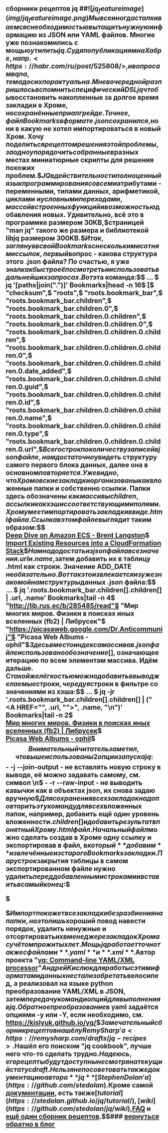 ## сборники рецептов jq ##$![jq_featureimage](img/jq_featureimage.png)$$Мы все иногда сталкиваемся с необходимостью вытащить нужную$информацию из JSON или YAML файлов. Многие уже познакомились с мощью$утилиты jq. Судя по публикациям на Хабре, напр. <https://habr.com/ru/post/525808/>, и вопросам в qna, тема до сих пор актуальна.$$Мне в очередной раз пришлось вспомнить специфический DSL jq чтобы$восстановить накопленные за долгое время закладки в Хроме, не$сохранённые при апгрейде. Точнее, файл Bookmarks в формате .json сохранился,$но ни в какую не хотел импортироваться в новый Хром. Хочу поделиться$рецептом решения этой проблемы, заодно упорядочить собранные в$разных местах миниатюрные скрипты для решения похожих проблем.$$JQ в действительности полноценный язык программирования со всеми$атрибутами - переменными, типами данных, арифметикой, циклами и$условными переходами, массой встроенных функций и возможностью$добавления новых. Удивительно, всё это в программке размером 30KB,$страницей "man jq" такого же размера и библиотекой libjq размером 300KB.$$Итак, заглянув в свой Bookmarks с несколькими сотнями ссылок, первый$вопрос - какова структура этого .json файла? По счастью, я уже знал$как быстро её посмотреть и использовать в дальнейших запросах. Вот$эта команда:$$    ... $ jq '[paths|join(".")]' Bookmarks|head -n 16$    [$      "checksum",$      "roots",$      "roots.bookmark_bar",$      "roots.bookmark_bar.children",$      "roots.bookmark_bar.children.0",$      "roots.bookmark_bar.children.0.children",$      "roots.bookmark_bar.children.0.children.0",$      "roots.bookmark_bar.children.0.children.0.children",$      "roots.bookmark_bar.children.0.children.0.children.0",$      "roots.bookmark_bar.children.0.children.0.children.0.date_added",$      "roots.bookmark_bar.children.0.children.0.children.0.guid",$      "roots.bookmark_bar.children.0.children.0.children.0.id",$      "roots.bookmark_bar.children.0.children.0.children.0.name",$      "roots.bookmark_bar.children.0.children.0.children.0.type",$      "roots.bookmark_bar.children.0.children.0.children.0.url",$$Всего строк по количеству записей в json файле, нам достаточно$увидеть структуру самого первого блока данных, далее она в основном$повторяется. Уже видно, что Хромовские закладки организованы как$вложенные папки и собственно ссылки.  Папки здесь обозначены как$массивы children, а ссылки как хэши с соответствующими полями.$$Хром умеет импортировать закладки в виде .html файла. Ссылка в этом файле$выглядит таким образом:$$        <DT><A HREF="https://www.youtube.com/watch?v=qbEPae8YNbs&t=3142s" ADD_DATE="0">Deep Dive on Amazon ECS - Brent Langston</A>$        <DT><A HREF="https://aws.amazon.com/blogs/aws/new-import-existing-resources-into-a-cloudformation-stack/" ADD_DATE="0">Import Existing Resources into a CloudFormation Stack</A>$$Нам надо достать из json файла все значения .url и .name,$затем добавить их в таблицу .html как строки. Значение ADD_DATE не$обязательно.  Вот так это извлекается из уже знакомой нам структуры$данных .json файла:$$    ... $ jq '.roots.bookmark_bar.children[].children[] | .url, .name' Bookmarks|tail -n 4$    "http://lib.rus.ec/b/285485/read"$    "Мир многих миров. Физики в поисках иных вселенных (fb2) | Либрусек"$    "https://picasaweb.google.com/Dr.Anticommunij"$    "Picasa Web Albums - ophil"$$Здесь вместо индекса массива в .json файле использовано обозначение$[], означающее итерацию по всем элементам массива. Идём дальше. С$такой же лёгкостью можно добавить в вывод желаемые строки, чередуя$строки в фильтре со значениями из хэша:$$    ... $ jq -jr '.roots.bookmark_bar.children[].children[] | ("<DT><A HREF=\"", .url, "\">", .name, "</A>\n")' Bookmarks|tail -n 2$    <DT><A HREF="http://lib.rus.ec/b/285485/read">Мир многих миров. Физики в поисках иных вселенных (fb2) | Либрусек</A>$    <DT><A HREF="https://picasaweb.google.com/Dr.Anticommunij">Picasa Web Albums - ophil</A>$$$Внимательный читатель заметил, что выше использованы 2 опции запуска jq:$$  - -j --join-output - не вставлять новую строку в выводе, её можно задавать самому, см. символ **\n**$  - -r --raw-input - не выводить кавычки как в объектах json, их снова задаю вручную$$Для сохранения всех закладок надо повторить эту команду для всех$вложенных папок, например, добавить ещё один уровень вложенности$.children[] и добавить результат в понятный Хрому .html файл. Начальный файл$можно сделать создав в Хроме одну ссылку и экспортировав в файл, в$который **добавим** извлечённые из старого Bookmarks закладки. Пару строк$закрытия таблицы в самом экспортированном файле нужно удалить$перед добавленными строками и вставить в самый конец:$$        </DL><p>$    </DL><p>$$Импорт покажет все закладки без разбиения на папки, но это лишь$хороший повод навести порядок, удалить ненужные и отсортировать$их в менеджере закладок Хрома с учётом прожитых лет.$$Мощь jq работает точно также с файлами **.yaml** и **.xml**.$Автор проекта "[yq: Command-line YAML/XML processor](https://github.com/kislyuk/yq)"$Андрей Кислюк для работы с этими форматами данных не стал изобретать$велосипед, а реализовал на языке python преобразование YAML/XML в JSON, затем$передачу команд и опций для выполнения в jq. Обратное преобразование$в yaml задаётся опциями -y или -Y, если необходимо, см. <https://kislyuk.github.io/yq/>$$Замечательный сборник рецептов нашёл у Remy Sharp'а <https://remysharp.com/drafts/jq-recipes>.$Нашёл его поиском "jq cookbook", лучше него что-то сделать трудно.$Надеюсь, его рецепты будут доступны несмотря на текущий статус draft.$$Нельзя не посоветовать также документацию автора **jq**  [Stephen Dolan'а](https://github.com/stedolan).$Кроме самой [документации](https://stedolan.github.io/jq/manual/), есть также$[tutorial](https://stedolan.github.io/jq/tutorial/), [wiki](https://github.com/stedolan/jq/wiki),$[FAQ](https://github.com/stedolan/jq/wiki/FAQ) и [ещё один сборник рецептов](https://github.com/stedolan/jq/wiki/Cookbook).$$###            **[вернуться обратно в блог](index.md)**